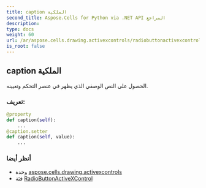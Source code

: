 ```yaml
---
title: caption الملكية
second_title: Aspose.Cells for Python via .NET API المراجع
description:
type: docs
weight: 60
url: /ar/aspose.cells.drawing.activexcontrols/radiobuttonactivexcontrol/caption/
is_root: false
---
```

##  caption الملكية

الحصول على النص الوصفي الذي يظهر في عنصر التحكم وتعيينه.
###  تعريف:
```python
@property
def caption(self):
    ...
@caption.setter
def caption(self, value):
    ...
```

###  أنظر أيضا
* وحدة [aspose.cells.drawing.activexcontrols](../../)
* فئة [RadioButtonActiveXControl](/cells/python-net/ar/aspose.cells.drawing.activexcontrols/radiobuttonactivexcontrol)
